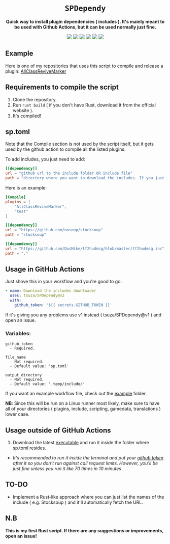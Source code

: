 <div align="center">
  <h1><code>SPDependy</code></h1>
  <p>
    <strong>Quick way to install plugin dependencies ( includes ). It's mainly meant to be used with Github Actions, but it can be used normally just fine.</strong>
  </p>
  <p style="margin-bottom: 0.5ex;">
    <img
        src="https://img.shields.io/github/downloads/Zabaniya001/SPDependy/total"
    />
    <img
        src="https://img.shields.io/github/last-commit/Zabaniya001/SPDependy"
    />
    <img
        src="https://img.shields.io/github/issues/Zabaniya001/SPDependy"
    />
    <img
        src="https://img.shields.io/github/issues-closed/Zabaniya001/SPDependy"
    />
    <img
        src="https://img.shields.io/github/repo-size/Zabaniya001/SPDependy"
    />
    <img
        src="https://img.shields.io/github/workflow/status/Zabaniya001/SPDependy/Compile%20and%20release"
    />
  </p>
</div>

## Example ##
Here is one of my repositories that uses this script to compile and release a plugin: [AllClassReviveMarker](https://github.com/tsuza/AllClassReviveMarker)


## Requirements to compile the script  ##
1. Clone the repository.
2. Run `rust build` ( if you don't have Rust, download it from the official website ).
4. It's compiled!

## sp.toml ##
Note that the Compile section is not used by the script itself, but it gets used by the github action to compile all the listed plugins.

To add includes, you just need to add:
```toml
[[dependency]]
url = "github url to the include folder OR include file"
path = "directory where you want to download the includes. If you just want to download them inside the include folder, just put a ."
```

Here is an example:
```toml
[Compile]
plugins = [
    "AllClassReviveMarker",
    "test"
]

[[dependency]]
url = "https://github.com/nosoop/stocksoup"
path = "stocksoup"

[[dependency]]
url = "https://github.com/DosMike/tf2hudmsg/blob/master/tf2hudmsg.inc"
path = "."
```

## Usage in GitHub Actions ##
Just shove this in your workflow and you're good to go.
```yaml
- name: Download the includes downloader
  uses: tsuza/SPDependy@v2
  with:
    github_token: '${{ secrets.GITHUB_TOKEN }}'
```

If it's giving you any problems use v1 instead ( tsuza/SPDependy@v1 ) and open an issue.

### Variables: ###
```
github_token
  - Required.

file_name
  - Not required.
  - Default value: 'sp.toml'

output_directory
  - Not required.
  - Default value: '.temp/include/'
```

If you want an example workflow file, check out the [example](example) folder.

**NB**: Since this will be run on a Linux runner most likely, make sure to have all of your directories ( plugins, include, scripting, gamedata, translations ) lower case.

## Usage outside of GitHub Actions ##
1. Download the latest [executable](https://github.com/Zabaniya001/SPDependy/releases) and run it inside the folder where sp.toml resides.
  - *It's recommended to run it inside the terminal and put your [github token](https://github.com/settings/tokens/new) after it so you don't run against call request limits. However, you'll be just fine unless you run it like 70 times in 10 minutes*

## TO-DO ##
- Implement a Rust-like approach where you can just list the names of the include ( e.g. Stocksoup ) and it'll automatically fetch the URL.

## N.B ##
**This is my first Rust script. If there are any suggestions or improvements, open an issue!**
